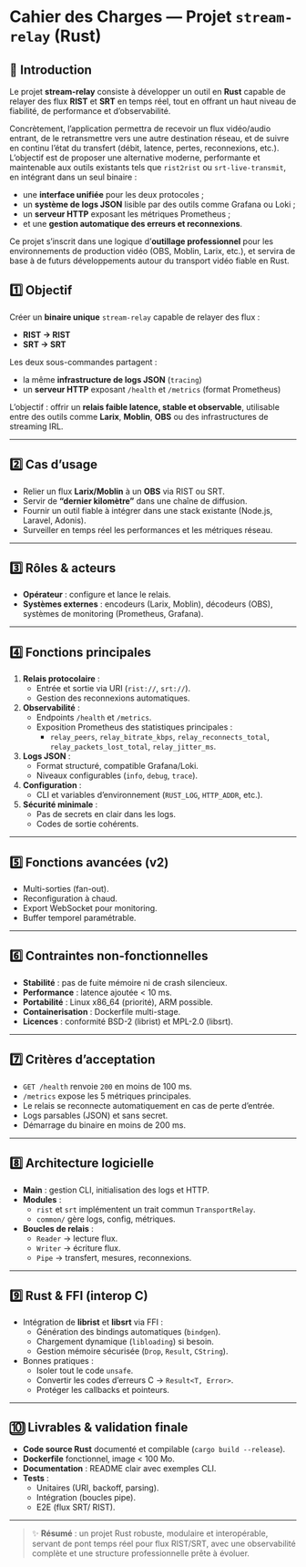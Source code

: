 # Cahier des Charges — Projet `stream-relay` (Rust)

## 🧭 Introduction

Le projet **stream-relay** consiste à développer un outil en **Rust** capable de relayer des flux **RIST** et **SRT** en temps réel, tout en offrant un haut niveau de fiabilité, de performance et d’observabilité.

Concrètement, l’application permettra de recevoir un flux vidéo/audio entrant, de le retransmettre vers une autre destination réseau, et de suivre en continu l’état du transfert (débit, latence, pertes, reconnexions, etc.).  
L’objectif est de proposer une alternative moderne, performante et maintenable aux outils existants tels que `rist2rist` ou `srt-live-transmit`, en intégrant dans un seul binaire :
- une **interface unifiée** pour les deux protocoles ;
- un **système de logs JSON** lisible par des outils comme Grafana ou Loki ;
- un **serveur HTTP** exposant les métriques Prometheus ;
- et une **gestion automatique des erreurs et reconnexions**.

Ce projet s’inscrit dans une logique d’**outillage professionnel** pour les environnements de production vidéo (OBS, Moblin, Larix, etc.), et servira de base à de futurs développements autour du transport vidéo fiable en Rust.

## 1️⃣ Objectif

Créer un **binaire unique** `stream-relay` capable de relayer des flux :
- **RIST → RIST**
- **SRT → SRT**

Les deux sous-commandes partagent :
- la même **infrastructure de logs JSON** (`tracing`)  
- un **serveur HTTP** exposant `/health` et `/metrics` (format Prometheus)  

L’objectif : offrir un **relais faible latence, stable et observable**, utilisable entre des outils comme **Larix**, **Moblin**, **OBS** ou des infrastructures de streaming IRL.

---

## 2️⃣ Cas d’usage

- Relier un flux **Larix/Moblin** à un **OBS** via RIST ou SRT.  
- Servir de **“dernier kilomètre”** dans une chaîne de diffusion.  
- Fournir un outil fiable à intégrer dans une stack existante (Node.js, Laravel, Adonis).  
- Surveiller en temps réel les performances et les métriques réseau.

---

## 3️⃣ Rôles & acteurs

- **Opérateur** : configure et lance le relais.  
- **Systèmes externes** : encodeurs (Larix, Moblin), décodeurs (OBS), systèmes de monitoring (Prometheus, Grafana).  

---

## 4️⃣ Fonctions principales

1. **Relais protocolaire** :  
   - Entrée et sortie via URI (`rist://`, `srt://`).  
   - Gestion des reconnexions automatiques.  
2. **Observabilité** :  
   - Endpoints `/health` et `/metrics`.  
   - Exposition Prometheus des statistiques principales :  
     - `relay_peers`, `relay_bitrate_kbps`, `relay_reconnects_total`, `relay_packets_lost_total`, `relay_jitter_ms`.  
3. **Logs JSON** :  
   - Format structuré, compatible Grafana/Loki.  
   - Niveaux configurables (`info`, `debug`, `trace`).  
4. **Configuration** :  
   - CLI et variables d’environnement (`RUST_LOG`, `HTTP_ADDR`, etc.).  
5. **Sécurité minimale** :  
   - Pas de secrets en clair dans les logs.  
   - Codes de sortie cohérents.

---

## 5️⃣ Fonctions avancées (v2)

- Multi-sorties (fan-out).  
- Reconfiguration à chaud.  
- Export WebSocket pour monitoring.  
- Buffer temporel paramétrable.

---

## 6️⃣ Contraintes non-fonctionnelles

- **Stabilité** : pas de fuite mémoire ni de crash silencieux.  
- **Performance** : latence ajoutée < 10 ms.  
- **Portabilité** : Linux x86_64 (priorité), ARM possible.  
- **Containerisation** : Dockerfile multi-stage.  
- **Licences** : conformité BSD-2 (librist) et MPL-2.0 (libsrt).

---

## 7️⃣ Critères d’acceptation

- `GET /health` renvoie `200` en moins de 100 ms.  
- `/metrics` expose les 5 métriques principales.  
- Le relais se reconnecte automatiquement en cas de perte d’entrée.  
- Logs parsables (JSON) et sans secret.  
- Démarrage du binaire en moins de 200 ms.  

---

## 8️⃣ Architecture logicielle

- **Main** : gestion CLI, initialisation des logs et HTTP.  
- **Modules** :  
  - `rist` et `srt` implémentent un trait commun `TransportRelay`.  
  - `common/` gère logs, config, métriques.  
- **Boucles de relais** :  
  - `Reader` → lecture flux.  
  - `Writer` → écriture flux.  
  - `Pipe` → transfert, mesures, reconnexions.

---

## 9️⃣ Rust & FFI (interop C)

- Intégration de **librist** et **libsrt** via FFI :  
  - Génération des bindings automatiques (`bindgen`).  
  - Chargement dynamique (`libloading`) si besoin.  
  - Gestion mémoire sécurisée (`Drop`, `Result`, `CString`).  
- Bonnes pratiques :  
  - Isoler tout le code `unsafe`.  
  - Convertir les codes d’erreurs C → `Result<T, Error>`.  
  - Protéger les callbacks et pointeurs.  

---

## 🔟 Livrables & validation finale

- **Code source Rust** documenté et compilable (`cargo build --release`).  
- **Dockerfile** fonctionnel, image < 100 Mo.  
- **Documentation** : README clair avec exemples CLI.  
- **Tests** :  
  - Unitaires (URI, backoff, parsing).  
  - Intégration (boucles pipe).  
  - E2E (flux SRT/ RIST).  

---

> ✨ **Résumé** : un projet Rust robuste, modulaire et interopérable, servant de pont temps réel pour flux RIST/SRT, avec une observabilité complète et une structure professionnelle prête à évoluer.
